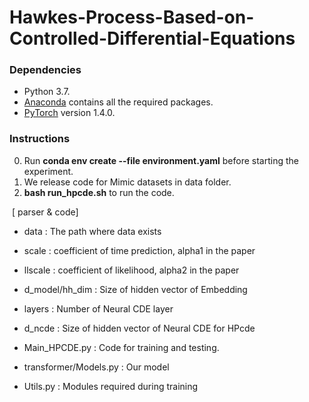 # Hawkes-Process-Based-on-Controlled-Differential-Equations
### Dependencies
* Python 3.7.
* [Anaconda](https://www.anaconda.com/) contains all the required packages.
* [PyTorch](https://pytorch.org/) version 1.4.0.

### Instructions 
0.   Run **conda env create --file environment.yaml** before starting the experiment.
1.   We release code for Mimic datasets in data folder. 
2.   **bash run_hpcde.sh** to run the code.

​
[ parser & code]      
* data         : The path where data exists
* scale        : coefficient of time prediction, alpha1 in the paper
* llscale      : coefficient of likelihood, alpha2 in the paper
* d_model/hh_dim      : Size of hidden vector of Embedding
* layers       : Number of Neural CDE layer
* d_ncde       : Size of hidden vector of Neural CDE for HPcde
    
* Main_HPCDE.py           : Code for training and testing.
* transformer/Models.py   : Our model 
* Utils.py                : Modules required during training
